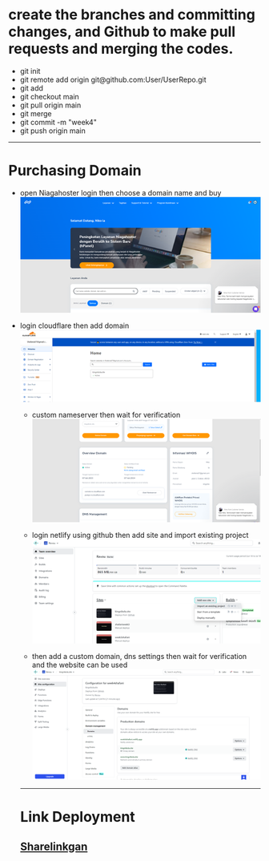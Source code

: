 <h1>
   create the branches and committing changes, and Github to make pull requests and merging the codes.
</h1>
<ul>
<li>git init</li>
<li>git remote add origin git@github.com:User/UserRepo.git</li>
<li>git add</li>
<li>git checkout main</li>
<li>git pull origin main </li>
<li>git merge </li>
<li>git commit -m "week4" </li>
<li>git push origin main </li>
</ul>

<hr>
<h1>Purchasing Domain</h1>
<ul>
  <li>open Niagahoster
login then choose a domain name and buy</li>
  <img src="Asset/Picture1.png">
</ul>
<ul>
  <li>login cloudflare then add domain</li>
   <img src="Asset/Picture6.png"
</ul>
<ul>
   <li>custom nameserver then wait for verification</li>
   <img src="Asset/Picture2.png">
</ul>
<ul>
   <li>login netlify using github then add site and import existing project</li>
   <img src="Asset/Picture3.png">
</ul>
<ul>
   <li>then add a custom domain, dns settings then wait for verification and the website can be used</li>
   <img src="Asset/Picture4.png">
</ul>
   


<hr>
<h1>Link Deployment</h1>
<h2><a href="https://kingnikola.site">Sharelinkgan</a></h2>
